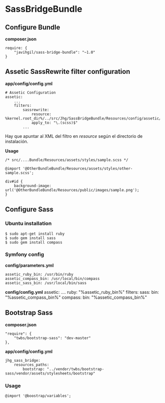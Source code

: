 # SassBridgeBundle

## Configure Bundle

**composer.json**

    require: {
        "javihgil/sass-bridge-bundle": "~1.0"
    }

## Assetic SassRewrite filter configuration

**app/config/config.yml**

    # Assetic Configuration
    assetic:
        ...
        filters:
            sassrewrite:
                resource: %kernel.root_dir%/../src/Jhg/SassBridgeBundle/Resources/config/assetic/sassrewrite.xml
                apply_to: "\.(scss)$"
            ...

Hay que apuntar al XML del filtro en *resource* según el directorio de instalación.

**Usage**

    /* src/....Bundle/Resources/assets/styles/sample.scss */

    @import '@OtherBundleBundle/Resources/assets/styles/other-sample.scss';

    div#id {
    	background-image: url('@OtherBundleBundle/Resources/public/images/sample.png');
    }


## Configure Sass

### Ubuntu installation

    $ sudo apt-get install ruby
    $ sudo gem install sass
    $ sudo gem install compass

### Symfony config

**config/parameters.yml**

    assetic_ruby_bin: /usr/bin/ruby
    assetic_compass_bin: /usr/local/bin/compass
    assetic_sass_bin: /usr/local/bin/sass

**config/config.yml**
    assetic:
        ....
        ruby: "%assetic_ruby_bin%"
        filters:
            sass:
                bin: "%assetic_compass_bin%"
            compass:
                bin: "%assetic_compass_bin%"

## Bootstrap Sass

**composer.json**

    "require": {
        "twbs/bootstrap-sass": "dev-master"
    },

**app/config/config.yml**

    jhg_sass_bridge:
        resources_paths:
            bootstrap: "../vendor/twbs/bootstrap-sass/vendor/assets/stylesheets/bootstrap"

### Usage

    @import '@boostrap/variables';

